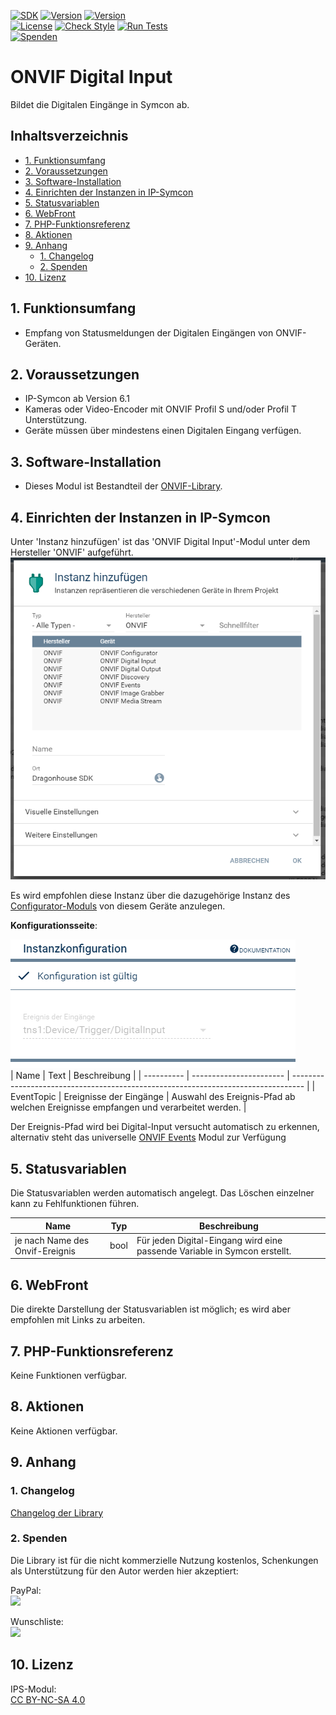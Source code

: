[![SDK](https://img.shields.io/badge/Symcon-PHPModul-red.svg)](https://www.symcon.de/service/dokumentation/entwicklerbereich/sdk-tools/sdk-php/)
[![Version](https://img.shields.io/badge/Modul%20Version-2.12-blue.svg)](https://community.symcon.de/t/modul-onvif-profil-s-fuer-ip-kameras-und-encoder/52036)
[![Version](https://img.shields.io/badge/Symcon%20Version-6.1%20%3E-green.svg)](https://www.symcon.de/service/dokumentation/installation/migrationen/v60-v61-q1-2022/)  
[![License](https://img.shields.io/badge/License-CC%20BY--NC--SA%204.0-green.svg)](https://creativecommons.org/licenses/by-nc-sa/4.0/)
[![Check Style](https://github.com/Nall-chan/ONVIF/workflows/Check%20Style/badge.svg)](https://github.com/Nall-chan/ONVIF/actions)
[![Run Tests](https://github.com/Nall-chan/ONVIF/workflows/Run%20Tests/badge.svg)](https://github.com/Nall-chan/ONVIF/actions)  
[![Spenden](https://www.paypalobjects.com/de_DE/DE/i/btn/btn_donate_SM.gif)](#2-spenden)  

# ONVIF Digital Input  <!-- omit in toc -->
Bildet die Digitalen Eingänge in Symcon ab.  

## Inhaltsverzeichnis  <!-- omit in toc -->

- [1. Funktionsumfang](#1-funktionsumfang)
- [2. Voraussetzungen](#2-vorraussetzungen)
- [3. Software-Installation](#3-software-installation)
- [4. Einrichten der Instanzen in IP-Symcon](#4-einrichten-der-instanzen-in-ip-symcon)
- [5. Statusvariablen](#5-statusvariablen)
- [6. WebFront](#6-webfront)
- [7. PHP-Funktionsreferenz](#7-php-funktionsreferenz)
- [8. Aktionen](#8-aktionen)
- [9. Anhang](#9-anhang)
  - [1. Changelog](#1-changelog)
  - [2. Spenden](#2-spenden)
- [10. Lizenz](#10-lizenz)

## 1. Funktionsumfang

* Empfang von Statusmeldungen der Digitalen Eingängen von ONVIF-Geräten.  

## 2. Voraussetzungen

* IP-Symcon ab Version 6.1
* Kameras oder Video-Encoder mit ONVIF Profil S und/oder Profil T Unterstützung.
* Geräte müssen über mindestens einen Digitalen Eingang verfügen.  

## 3. Software-Installation

* Dieses Modul ist Bestandteil der [ONVIF-Library](../README.md#3-software-installation).  

## 4. Einrichten der Instanzen in IP-Symcon

 Unter 'Instanz hinzufügen' ist das 'ONVIF Digital Input'-Modul unter dem Hersteller 'ONVIF' aufgeführt.
![Module](../imgs/Module.png)  

 Es wird empfohlen diese Instanz über die dazugehörige Instanz des [Configurator-Moduls](../ONVIF%20Configurator/README.md) von diesem Geräte anzulegen.  
 
__Konfigurationsseite__:  

![Config](imgs/Config.png)  
| Name       | Text                    | Beschreibung                                                                      |
| ---------- | ----------------------- | --------------------------------------------------------------------------------- |
| EventTopic | Ereignisse der Eingänge | Auswahl des Ereignis-Pfad ab welchen Ereignisse empfangen und verarbeitet werden. |

Der Ereignis-Pfad wird bei Digital-Input versucht automatisch zu erkennen, alternativ steht das universelle [ONVIF Events](../ONVIF%20Events/README.md) Modul zur Verfügung
## 5. Statusvariablen

Die Statusvariablen werden automatisch angelegt. Das Löschen einzelner kann zu Fehlfunktionen führen.

| Name                           | Typ  | Beschreibung                                                                                |
| ------------------------------ | ---- | ------------------------------------------------------------------------------------------- |
| je nach Name des Onvif-Ereignis | bool | Für jeden Digital-Eingang wird eine passende Variable in Symcon erstellt. |


## 6. WebFront

Die direkte Darstellung der Statusvariablen ist möglich; es wird aber empfohlen mit Links zu arbeiten.  

## 7. PHP-Funktionsreferenz

Keine Funktionen verfügbar.  

## 8. Aktionen

Keine Aktionen verfügbar.

## 9. Anhang

### 1. Changelog

[Changelog der Library](../README.md#2-changelog)

### 2. Spenden

Die Library ist für die nicht kommerzielle Nutzung kostenlos, Schenkungen als Unterstützung für den Autor werden hier akzeptiert:  

  PayPal:  
<a href="https://www.paypal.com/donate?hosted_button_id=G2SLW2MEMQZH2" target="_blank"><img src="https://www.paypalobjects.com/de_DE/DE/i/btn/btn_donate_LG.gif" border="0" /></a>  

  Wunschliste:  
<a href="https://www.amazon.de/hz/wishlist/ls/YU4AI9AQT9F?ref_=wl_share" target="_blank"><img src="https://upload.wikimedia.org/wikipedia/commons/4/4a/Amazon_icon.svg" border="0" width="100"/></a>  

## 10. Lizenz

  IPS-Modul:  
  [CC BY-NC-SA 4.0](https://creativecommons.org/licenses/by-nc-sa/4.0/)  
